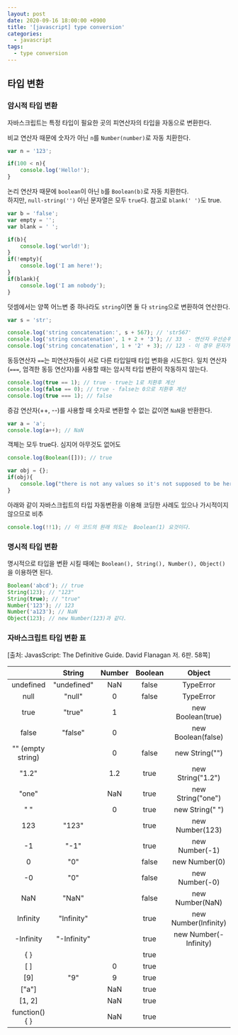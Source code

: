 ```yaml
---
layout: post
date: 2020-09-16 18:00:00 +0900
title: '[javascript] type conversion'
categories:
  - javascript
tags:
  - type conversion
---
```


## 타입 변환

### 암시적 타입 변환

자바스크립트는 특정 타입이 필요한 곳의 피연산자의 타입을 자동으로 변환한다.

비교 연산자 때문에 숫자가 아닌 `n`를 `Number(number)`로 자동 치환한다.

```js
var n = '123';

if(100 < n){
    console.log('Hello!');
}
```

논리 연산자 때문에 `boolean`이 아닌 `b`를 `Boolean(b)`로 자동 치환한다.  
하지만, `null-string('')` 아닌 문자열은 모두 `true`다. 참고로 `blank(' ')`도 true.

```js
var b = 'false';
var empty = '';
var blank = ' ';

if(b){
    console.log('world!');
}
if(!empty){
    console.log('I am here!');
}
if(blank){
    console.log('I am nobody');
}
```

덧셈에서는 양쪽 어느변 중 하나라도 `string`이면 둘 다 `string`으로 변환하여 연산한다.

```js
var s = 'str';

console.log('string concatenation:', s + 567); // 'str567'
console.log('string concatenation', 1 + 2 + '3'); // 33  - 연산자 우선순위 때문에 1 + 2 가 먼저 연산이 된후 string과 결합된다.
console.log('string concatenation', 1 + '2' + 3); // 123 - 이 경우 문자가 아닌 숫자는 String(1) 이런식으로 자동 치환함.
```

동등연산자 `==`는 피연산자들이 서로 다른 타입일때 타입 변화을 시도한다.
일치 연산자(`===`, 엄격한 동등 연산자)를 사용할 때는 암시적 타입 변환이 작동하지 않는다.

```js
console.log(true == 1); // true - true는 1로 치환후 계산
console.log(false == 0); // true - false는 0으로 치환후 계산
console.log(true === 1); // false
```

증감 연산자(++, --)를 사용할 때 숫자로 변환할 수 없는 값이면 `NaN`을 반환한다.

```js
var a = 'a';
console.log(a++); // NaN
```

객체는 모두 true다. 심지어 아무것도 없어도

```js
console.log(Boolean([])); // true

var obj = {};
if(obj){
    console.log("there is not any values so it's not supposed to be here!! it's not my intention.");
}
```

아래와 같이 자바스크립트의 타입 자동변환을 이용해 코딩한 사례도 있으나 가시적이지 않으므로 비추

```js
console.log(!!1); // 이 코드의 원래 의도는  Boolean(1) 요것이다.
```


### 명시적 타입 변환
명시적으로 타입을 변환 시킬 때에는 `Boolean(), String(), Number(), Object()`을 이용하면 된다.

```js
Boolean('abcd'); // true
String(123); // "123"
String(true); // "true"
Number('123'); // 123
Number('a123'); // NaN
Object(123); // new Number(123)과 같다.
```

### 자바스크립트 타입 변환 표

[출처: JavasScript: The Definitive Guide. David Flanagan 저. 6판. 58쪽]

|                   |    String   | Number | Boolean |         Object        |
|:-----------------:|:-----------:|:------:|:-------:|:---------------------:|
| undefined         | "undefined" | NaN    | false   | TypeError             |
| null              | "null"      | 0      | false   | TypeError             |
| true              | "true"      | 1      |         | new Boolean(true)     |
| false             | "false"     | 0      |         | new Boolean(false)    |
| "" (empty string) |             | 0      | false   | new String("")        |
| "1.2"             |             | 1.2    | true    | new String("1.2")     |
| "one"             |             | NaN    | true    | new String("one")     |
| " "               |             | 0      | true    | new String(" ")       |
| 123               | "123"       |        | true    | new Number(123)       |
| -1                | "-1"        |        | true    | new Number(-1)        |
| 0                 | "0"         |        | false   | new Number(0)         |
| -0                | "0"         |        | false   | new Number(-0)        |
| NaN               | "NaN"       |        | false   | new Number(NaN)       |
| Infinity          | "Infinity"  |        | true    | new Number(Infinity)  |
| -Infinity         | "-Infinity" |        | true    | new Number(-Infinity) |
| { }               |             |        | true    |                       |
| [ ]               |             | 0      | true    |                       |
| [9]               | "9"         | 9      | true    |                       |
| ["a"]             |             | NaN    | true    |                       |
| [1, 2]            |             | NaN    | true    |                       |
| function() { }    |             | NaN    | true    |                       |
